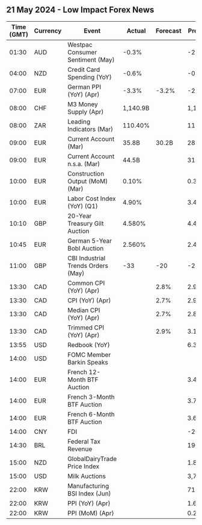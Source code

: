 ## 21 May 2024 - Low Impact Forex News

| Time (GMT) | Currency | Event | Actual | Forecast | Previous |
|------|----------|-------|--------|----------|----------|
| 01:30 | AUD | Westpac Consumer Sentiment (May) | -0.3% |  | -2.4% |
| 04:00 | NZD | Credit Card Spending (YoY) | -0.6% |  | -0.6% |
| 07:00 | EUR | German PPI (YoY) (Apr) | -3.3% | -3.2% | -2.9% |
| 08:00 | CHF | M3 Money Supply (Apr) | 1,140.9B |  | 1,137.9B |
| 08:00 | ZAR | Leading Indicators (Mar) | 110.40% |  | 112.80% |
| 09:00 | EUR | Current Account (Mar) | 35.8B | 30.2B | 28.9B |
| 09:00 | EUR | Current Account n.s.a. (Mar) | 44.5B |  | 31.1B |
| 10:00 | EUR | Construction Output (MoM) (Mar) | 0.10% |  | 0.38% |
| 10:00 | EUR | Labor Cost Index (YoY) (Q1) | 4.90% |  | 3.40% |
| 10:10 | GBP | 20-Year Treasury Gilt Auction | 4.580% |  | 4.495% |
| 10:45 | EUR | German 5-Year Bobl Auction | 2.560% |  | 2.410% |
| 11:00 | GBP | CBI Industrial Trends Orders (May) | -33 | -20 | -23 |
| 13:30 | CAD | Common CPI (YoY) (Apr) |  | 2.8% | 2.9% |
| 13:30 | CAD | CPI (YoY) (Apr) |  | 2.7% | 2.9% |
| 13:30 | CAD | Median CPI (YoY) (Apr) |  | 2.7% | 2.8% |
| 13:30 | CAD | Trimmed CPI (YoY) (Apr) |  | 2.9% | 3.1% |
| 13:55 | USD | Redbook (YoY) |  |  | 6.3% |
| 14:00 | USD | FOMC Member Barkin Speaks |  |  |  |
| 14:00 | EUR | French 12-Month BTF Auction |  |  | 3.481% |
| 14:00 | EUR | French 3-Month BTF Auction |  |  | 3.781% |
| 14:00 | EUR | French 6-Month BTF Auction |  |  | 3.670% |
| 14:00 | CNY | FDI |  |  | -26.10% |
| 14:30 | BRL | Federal Tax Revenue |  |  | 190.60B |
| 15:00 | NZD | GlobalDairyTrade Price Index |  |  | 1.8% |
| 15:00 | USD | Milk Auctions |  |  | 3,708.0 |
| 22:00 | KRW | Manufacturing BSI Index (Jun) |  |  | 71 |
| 22:00 | KRW | PPI (YoY) (Apr) |  |  | 1.6% |
| 22:00 | KRW | PPI (MoM) (Apr) |  |  | 0.2% |
